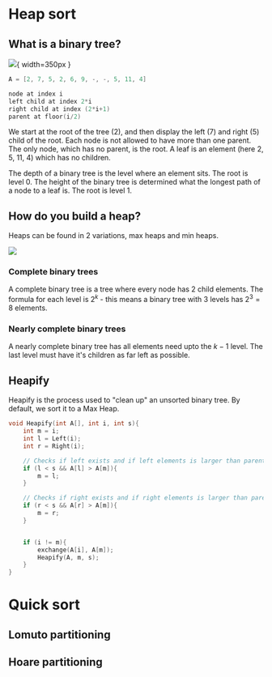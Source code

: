 # Heap sort

## What is a binary tree?

![](08_04_2021_20.12.png){ width=350px }

```C
A = [2, 7, 5, 2, 6, 9, -, -, 5, 11, 4]

node at index i
left child at index 2*i
right child at index (2*i+1)
parent at floor(i/2)
```

We start at the root of the tree (2), and then display the left (7) and right (5) child of the root. Each node is not allowed to have more than one parent. The only node, which has no parent, is the root. A leaf is an element (here 2, 5, 11, 4) which has no children.

The depth of a binary tree is the level where an element sits. The root is level 0. The height of the binary tree is determined what the longest path of a node to a leaf is. The root is level 1.

## How do you build a heap?

Heaps can be found in 2 variations, max heaps and min heaps.

![](08_04_2021_21.08.png)  

### Complete binary trees

A complete binary tree is a tree where every node has 2 child elements.
The formula for each level is $2^k$ - this means a binary tree with 3 levels has $2^3=8$ elements.

### Nearly complete binary trees

A nearly complete binary tree has all elements need upto the $k-1$ level. The last level must have it's children as far left as possible. 

## Heapify

Heapify is the process used to "clean up" an unsorted binary tree. By default, we sort it to a Max Heap. 

```C
void Heapify(int A[], int i, int s){
    int m = i;
    int l = Left(i);
    int r = Right(i);

    // Checks if left exists and if left elements is larger than parent
    if (l < s && A[l] > A[m]){
        m = l;
    }

    // Checks if right exists and if right elements is larger than parent
    if (r < s && A[r] > A[m]){
        m = r;
    }


    if (i != m){
        exchange(A[i], A[m]);
        Heapify(A, m, s);
    }
}
```

# Quick sort

## Lomuto partitioning

## Hoare partitioning